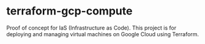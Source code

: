 # terraform-gcp-compute
Proof of concept for IaS (Infrastructure as Code). This project is for deploying and managing virtual machines on Google Cloud using Terraform.
